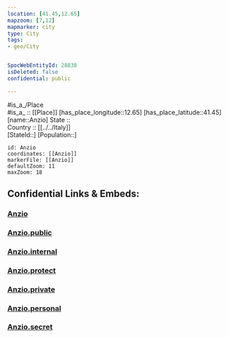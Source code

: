 ```yaml
---
location: [41.45,12.65] 
mapzoom: [7,12] 
mapmarker: city 
type: City
tags:
- geo/City


SpocWebEntityId: 28838
isDeleted: false
confidential: public

---
```

#is_a_/Place  
#is_a_ :: [[Place]] 
[has_place_longitude::12.65] 
[has_place_latitude::41.45] 
[name::Anzio] 
State ::  
Country :: [[../../Italy]]  
[StateId::] 
[Population::] 



```leaflet
id: Anzio
coordinates: [[Anzio]] 
markerFile: [[Anzio]] 
defaultZoom: 11 
maxZoom: 18
```


## Confidential Links & Embeds: 

### [Anzio](/_Standards/Earth/Continent/Europe/Europe~South/Italy/City/Anzio.md) 

### [Anzio.public](/_public/Earth/Continent/Europe/Europe~South/Italy/City/Anzio.public.md) 

### [Anzio.internal](/_internal/Earth/Continent/Europe/Europe~South/Italy/City/Anzio.internal.md) 

### [Anzio.protect](/_protect/Earth/Continent/Europe/Europe~South/Italy/City/Anzio.protect.md) 

### [Anzio.private](/_private/Earth/Continent/Europe/Europe~South/Italy/City/Anzio.private.md) 

### [Anzio.personal](/_personal/Earth/Continent/Europe/Europe~South/Italy/City/Anzio.personal.md) 

### [Anzio.secret](/_secret/Earth/Continent/Europe/Europe~South/Italy/City/Anzio.secret.md)

